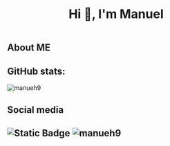 <h1 align="center">Hi 👋, I'm Manuel</h1>
<img>
<br/>
<h2>About ME</h2>



<h2 align="left">GitHub stats:</h2>
<p><img align="center" src="https://github-readme-streak-stats.herokuapp.com/?user=manueh9&" alt="manueh9" /></p>



<h2>Social media<h2/>
<img alt="Static Badge" src="https://img.shields.io/badge/Linkedin%20-%20linkedin?style=plastic&logo=Linkedin&color=blue"/>
  
<img src="https://komarev.com/ghpvc/?username=manueh9&label=Profile%20views&color=0e75b6&style=flat" alt="manueh9" />

